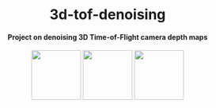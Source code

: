 <h1 align="center">3d-tof-denoising</h1>
<h4 align="center">Project on denoising 3D Time-of-Flight camera depth maps</h4>

<p align="center">
<img src="https://raw.githubusercontent.com/daemonslayer/3d-tof-denoising/res/Figure_4.png" width="100">
<img src="https://raw.githubusercontent.com/daemonslayer/3d-tof-denoising/res/Figure_5.png" width="100">
<img src="https://raw.githubusercontent.com/daemonslayer/3d-tof-denoising/res/Figure_6.png" width="100">
<p>
